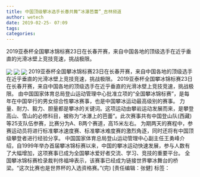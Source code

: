 ```yaml
---
title: 中国顶级攀冰选手长春共舞“冰瀑芭蕾”_吉林频道
author: wetech
date: 2019-02-25- 07:09
tags: 
categories: 
---
```

2019亚泰杯全国攀冰锦标赛23日在长春开赛，来自中国各地的顶级选手在近乎垂直的光滑冰壁上竞技竞速，挑战极限。
<!-- more -->
                
<img align="center" border="0" src="http://p0.ifengimg.com/a/2019_09/9fb484a4657cb9b_size41_w550_h376.jpg" />
                
<img align="center" border="0" src="http://p1.ifengimg.com/a/2019_09/30c558ae4c1c4a5_size34_w550_h370.jpg" />
            
<img align="center" border="0" src="http://p2.ifengimg.com/a/2016/0810/204c433878d5cf9size1_w16_h16.png" />
2019亚泰杯全国攀冰锦标赛23日在长春开赛，来自中国各地的顶级选手在近乎垂直的光滑冰壁上竞技竞速，挑战极限。
2019亚泰杯全国攀冰锦标赛23日在长春开赛，来自中国各地的顶级选手在近乎垂直的光滑冰壁上竞技竞速，挑战极限。
由中国国家体育总局登山运动管理中心批准立项的“全国攀冰锦标赛”，是每年在中国举行的男女综合性攀冰赛事，也是中国攀冰运动最高级别的赛事。
力量、耐力、毅力、胆量都是攀冰的关键词。这项运动由攀岩运动发展而来，是攀登高山、雪山的必修科目，被称为“冰瀑上的芭蕾”。此次赛事共有中国登山队(西藏)等25支队伍参赛，比赛分为A、B两个赛道，高15米左右。
为期两天的赛程中，参赛运动员将进行标准攀冰速度赛、标准攀冰难度赛的激烈角逐，同时还将有中国顶级攀登者进行经验分享。
中国国家体育总局登山运动管理中心副主任王勇峰介绍，自1999年举办首届攀冰锦标赛以来，中国的攀冰运动快速发展，参与人数有了大幅增加，这项赛事已成为全国攀冰爱好者交流、学习、竞技的重要平台。
全国攀冰锦标赛检录裁判佟福坤表示，该赛事已经成为链接世界攀冰舞台的桥梁。“这次比赛也是世界杯的入选资格赛。”(完)
[责任编辑：张健]
标签：
 
 
             
